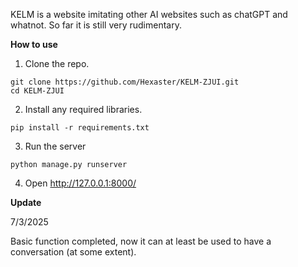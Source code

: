 KELM is a website imitating other AI websites such as chatGPT and whatnot. So far it is still very rudimentary.

**How to use**

1. Clone the repo.
```
git clone https://github.com/Hexaster/KELM-ZJUI.git
cd KELM-ZJUI
```
2. Install any required libraries.
```
pip install -r requirements.txt
```
3. Run the server
```aiignore
python manage.py runserver
```
4. Open http://127.0.0.1:8000/

**Update**

7/3/2025

Basic function completed, now it can at least be used to have a conversation (at some extent).
